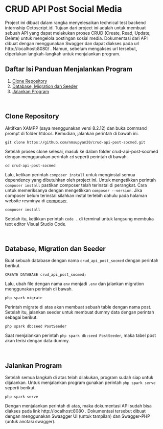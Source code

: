 # CRUD API Post Social Media

Project ini dibuat dalam rangka menyelesaikan technical test backend internship Octoscript.id. Tujuan dari project ini adalah untuk membuat sebuah API yang dapat melakukan proses CRUD (Create, Read, Update, Delete) untuk mengelola postingan sosial media. Dokumentasi dari API dibuat dengan menggunakan Swagger dan dapat diakses pada url http://localhost:8080/ . Namun, sebelum mengakses url tersebut, diperlukan langkah-langkah untuk menjalankan program. 
&nbsp;

## Daftar Isi Panduan Menjalankan Program
1. [Clone Repository](#clone-repository)
2. [Database, Migration dan Seeder](#database-migration-dan-seeder)
3. [Jalankan Program](#jalankan-program)

&nbsp;
## Clone Repository

Aktifkan XAMPP (saya menggunakan versi 8.2.12) dan buka command prompt di folder htdocs. Kemudian, jalankan perintah di bawah ini.
```
git clone https://github.com/nmsupyan20/crud-api-post-socmed.git
```
Setelah proses clone selesai, masuk ke dalam folder crud-api-post-socmed dengan menggunakan perintah `cd` seperti perintah di bawah.
```
cd crud-api-post-socmed
```
Lalu, ketikan perintah `composer install` untuk menginstal semua dependency yang dibutuhkan oleh project ini. Untuk mengetikkan perintah `composer install` pastikan composer telah terinstal di perangkat. Cara untuk memeriksanya dengan mengetikkan `composer --version`. Jika composer belum terinstal silahkan instal terlebih dahulu pada halaman website resminya di [composer](https://getcomposer.org/).
```
composer install
```
Setelah itu, ketikkan perintah `code .` di terminal untuk langsung membuka text editor Visual Studio Code.

&nbsp;
## Database, Migration dan Seeder

Buat sebuah database dengan nama `crud_api_post_socmed` dengan perintah berikut.
```
CREATE DATABASE crud_api_post_socmed;
```
Lalu, ubah file dengan nama `env` menjadi `.env` dan jalankan migration menggunakan perintah di bawah.
```
php spark migrate
```
Perintah migrate di atas akan membuat sebuah table dengan nama post. Setelah itu, jalankan seeder untuk membuat dummy data dengan perintah sebagai berikut.
```
php spark db:seed PostSeeder
```
Saat menjalankan perintah  `php spark db:seed PostSeeder`, maka tabel post akan terisi dengan data dummy.

&nbsp;
## Jalankan Program

Setelah semua langkah di atas telah dilakukan, program sudah siap untuk dijalankan. Untuk menjalankan program gunakan perintah `php spark serve` seperti berikut.
```
php spark serve
```
Dengan menjalankan perintah di atas, maka dokumentasi API sudah bisa diakses pada link http://localhost:8080 . Dokumentasi tersebut dibuat dengan menggunakan Swaagger UI (untuk tampilan) dan Swagger-PHP (untuk anotasi swagger).

